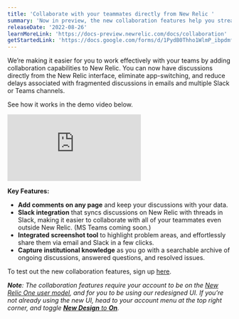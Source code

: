 ```yaml
---
title: 'Collaborate with your teammates directly from New Relic ' 
summary: 'Now in preview, the new collaboration features help you streamline your workflow and resolve issues faster by keeping discussions along-side your data.' 
releaseDate: '2022-08-26' 
learnMoreLink: 'https://docs-preview.newrelic.com/docs/collaboration' 
getStartedLink: 'https://docs.google.com/forms/d/1PydB0Thho1WlmP_ibpdmfr8XxWh831zZMldW5Ua7z4E/viewform?edit_requested%3Dtrue&sa=D&source=docs&ust=1661358843794288&usg=AOvVaw3rDw6FOHcodTKEWceBhwfr'
---
```

We’re making it easier for you to work effectively with your teams by adding collaboration capabilities to New Relic. You can now have discussions directly from the New Relic interface, eliminate app-switching, and reduce delays associated with fragmented discussions in emails and multiple Slack or Teams channels.

See how it works in the demo video below.

<iframe src="https://fast.wistia.net/embed/iframe/m4b6y854wi" allow="accelerometer; autoplay; encrypted-media; gyroscope; picture-in-picture" frameBorder="0" allowfullscreen="" class="css-1b4920d"></iframe>

**Key Features:**
* **Add comments on any page** and keep your discussions with your data.
* **Slack integration** that syncs discussions on New Relic with threads in Slack, making it easier to collaborate with all of your teammates even outside New Relic. (MS Teams coming soon.)
* **Integrated screenshot tool** to highlight problem areas, and effortlessly share them via email and Slack in a few clicks.
* **Capture institutional knowledge** as you go with a searchable archive of ongoing discussions, answered questions, and resolved issues. 

To test out the new collaboration features, sign up [here](https://docs.google.com/forms/d/1PydB0Thho1WlmP_ibpdmfr8XxWh831zZMldW5Ua7z4E/viewform?edit_requested=true). 

_**Note**: The collaboration features require your account to be on the [New Relic One user model](https://docs.newrelic.com/docs/accounts/original-accounts-billing/original-users-roles/user-migration/), and for you to be using our redesigned UI. If you’re not already using the new UI, head to your account menu at the top right corner, and toggle [**New Design** to **On**](https://docs.newrelic.com/docs/new-relic-solutions/new-relic-one/new-navigation-transition-guide/)._